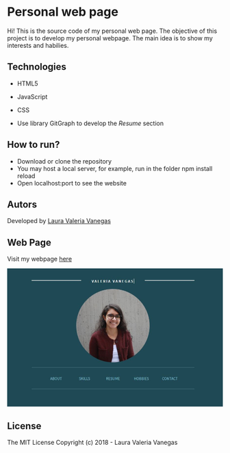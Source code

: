 # Personal web page

Hi! This is the source code of my personal web page. The objective of this project is to develop my personal webpage. The main idea is to show my interests and habilies. 

## Technologies
* HTML5
* JavaScript
* CSS

* Use library GitGraph to develop the *Resume* section


## How to run?
* Download or clone the repository
* You may host a local server, for example, run in the folder npm install reload
* Open localhost:port to see the website

## Autors
Developed by [Laura Valeria Vanegas](https://github.com/lvvanegas10)

## Web Page
Visit my webpage [here](https://lvvanegas10.github.io)
<br>

![screen](https://raw.githubusercontent.com/lvvanegas10/lvvanegas10.github.io/master/screen.JPG "Preview")

## License

The MIT License
Copyright (c) 2018 - Laura Valeria Vanegas
